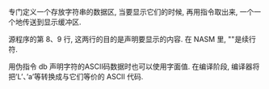 专门定义一个存放字符串的数据区, 当要显示它们的时候, 再用指令取出来, 一个一个地传送到显示缓冲区. 

源程序的第 8、9 行, 这两行的目的是声明要显示的内容. 在 NASM 里, "\"是续行符. 

用伪指令 db 声明字符的ASCII码数据时也可以使用字面值. 在编译阶段, 编译器将把’L’、’a’等转换成与它们等价的 ASCII 代码. 